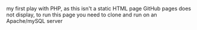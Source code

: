 my first play with PHP, as this isn't a static HTML page GitHub pages does not display, to run this page you need to clone and run on an Apache/mySQL server

